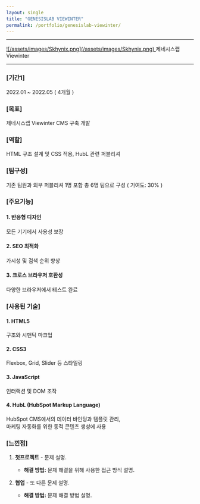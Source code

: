 ```yaml
---
layout: single
title: "GENESISLAB VIEWINTER"
permalink: /portfolio/genesislab-viewinter/
---
```


---

<a class="batimmage" href="/assets/images/Skhynix.png">
![/assets/images/Skhynix.png](/assets/images/Skhynix.png)
</a>
<span class="battitle">
   제네시스랩 Viewinter
</span>

---

### [기간1] <br/>
2022.01 ~ 2022.05 ( 4개월 )

### [목표] <br/>
제네시스랩 Viewinter CMS 구축 개발

### [역할] <br/>
HTML 구조 설계 및 CSS 적용, HubL 관련 퍼블리셔

### [팀구성] <br/>
기존 팀원과 외부 퍼블리셔 1명 포함 총 6명 팀으로 구성 ( 기여도: 30% )

### [주요기능] <br/>

#### 1. 반응형 디자인 

모든 기기에서 사용성 보장

#### 2. SEO 최적화

가시성 및 검색 순위 향상

#### 3. 크로스 브라우저 호환성

다양한 브라우저에서 테스트 완료

### [사용된 기술] <br/>

#### 1. HTML5

구조와 시맨틱 마크업

#### 2. CSS3

Flexbox, Grid, Slider 등 스타일링

#### 3. JavaScript

인터랙션 및 DOM 조작

#### 4. HubL (HubSpot Markup Language)
HubSpot CMS에서의 데이터 바인딩과 템플릿 관리, <br>
마케팅 자동화를 위한 동적 콘텐츠 생성에 사용

### [느낀점] <br/>
1. **첫프로젝트** - 문제 설명.
   - **해결 방법:** 문제 해결을 위해 사용한 접근 방식 설명.

2. **협업** - 또 다른 문제 설명.
   - **해결 방법:** 문제 해결 방법 설명.